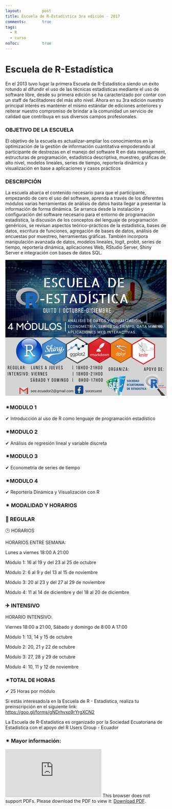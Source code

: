 ```yaml
---
layout: 		post
title: Escuela de R-Estadística 3ra edición - 2017
comments:		true
tags: 
  - R
  - curso
noToc:			true
---
```


Escuela de R-Estadística
===================
En el 2013 tuvo lugar la primera Escuela de R-Estadística siendo un éxito rotundo al difundir el uso de las técnicas estadísticas mediante el uso de software libre, desde su primera edición se ha caracterizado por contar con un staff de facilitadores del más alto nivel.
Ahora en su 3ra edición nuestro principal interés es mantener el mismo estándar de ediciones anteriores y reiterar nuestro compromiso de brindar a la comunidad un servicio de calidad que contribuya en sus diversos campos profesionales.

### OBJETIVO DE LA ESCUELA

El objetivo de la escuela es actualizar-ampliar los conocimientos en la optimización de la gestión de información cuantitativa empoderando al participante de destrezas en el manejo del software R en data management, estructuras de programación, estadística descriptiva, muestreo, gráficas de
alto nivel, modelos lineales, series de tiempo, reportería dinámica y visualización en base a aplicaciones y casos prácticos

### DESCRIPCIÓN
La escuela abarca el contenido necesario para que el participante, empezando de cero el uso del software, aprenda a través de los diferentes módulos varias herramientas de análisis de datos
hasta llegar a presentar la información de forma dinámica. Se arranca desde la instalación y configuración del software necesario para el entorno de programación estadística, la discusión de los conceptos del lenguaje de programación genéricos, se revisan aspectos teórico-prácticos de la estadística, bases de datos, escritura de funciones, agregación de bases de datos, análisis de encuestas por muestreo, herramientas gráficas. También incorpora manipulación avanzada de datos, modelos lineales, logit, probit, series de tiempo, reportería dinámica, aplicaciones Web, RStudio Server, Shiny Server e integración con bases de datos SQL.

![](/img/eventos/escuelar3.png)

### ✴MODULO 1
✔ Introducción al uso de R como lenguaje de programación estadístico
### ✴MODULO 2
✔ Análisis de regresión lineal y variable discreta
### ✴MODULO 3
✔ Econometría de series de tiempo
### ✴MODULO 4
✔ Reportería Dinámica y Visualización con R

### ✴ MODALIDAD Y HORARIOS
### 🚙 REGULAR

🕒 HORARIOS

HORARIOS ENTRE SEMANA: 

Lunes a viernes 18:00 A 21:00

Módulo 1: 16 al 19 y del 23 al 25 de octubre

Módulo 2: 6 al 9 y del 13 al 15 de noviembre

Módulo 3: 20 al 23 y del 27 al 29 de noviembre

Módulo 4: 11 al 14 de diciembre y del 18 al 20 de diciembre

### ✈ INTENSIVO

HORARIO INTENSIVO: 

Viernes 18:00 a 21:00, Sábado y domingo de 8:00 A 17:00

Módulo 1: 13, 14 y 15 de octubre

Módulo 2: 20, 21 y 22 de octubre

Módulo 3: 27, 28 y 29 de octubre

Módulo 4: 10, 11 y 12 de noviembre

### ✴TOTAL DE HORAS
✔ 25 Horas por módulo

Si estás interesado/a en la Escuela de R - Estadística, realiza tu preinscripción en el siguiente link:
https://goo.gl/forms/gNDrhvxo9rYrgXCN2

La Escuela de R-Estadística es organizado por la Sociedad Ecuatoriana de Estadística con el apoyo del R Users Group - Ecuador

### ✴ Mayor información: 

<object data="https://github.com/Rusersgroup/docs/raw/master/Escuela%20R-Estad%C3%ADstica%203ra%20Edici%C3%B3n.pdf" type="application/pdf" width="1100px" height="800px">
    <embed src="https://www.rstudio.com/wp-content/uploads/2015/03/rmarkdown-spanish.pdf">
        This browser does not support PDFs. Please download the PDF to view it: <a href="https://www.rstudio.com/wp-content/uploads/2015/03/rmarkdown-spanish.pdf">Download PDF</a>.</p>
    </embed>
</object>
